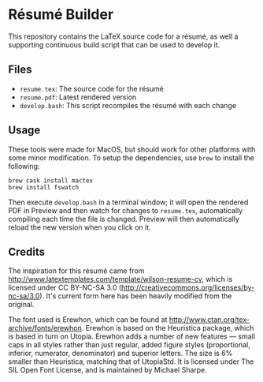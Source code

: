 # Résumé Builder

This repository contains the LaTeX source code for a résumé, as well
a supporting continuous build script that can be used to develop it.


## Files

*   `resume.tex`: The source code for the résumé
*   `resume.pdf`: Latest rendered version
*   `develop.bash`: This script recompiles the résumé with each change


## Usage

These tools were made for MacOS, but should work for other platforms with some minor
modification. To setup the dependencies, use `brew` to install the following:

```
brew cask install mactex
brew install fswatch
```

Then execute `develop.bash` in a terminal window; it will open the rendered PDF in
Preview and then watch for changes to `resume.tex`, automatically compiling each
time the file is changed. Preview will then automatically reload the new version
when you click on it.


## Credits

The inspiration for this résumé came from <http://www.latextemplates.com/template/wilson-resume-cv>,
which is licensed under CC BY-NC-SA 3.0 (<http://creativecommons.org/licenses/by-nc-sa/3.0>). It's
current form here has been heavily modified from the original.

The font used is Erewhon, which can be found at <http://www.ctan.org/tex-archive/fonts/erewhon>.
Erewhon is based on the Heuris­tica pack­age, which is based in turn on Utopia. Erewhon adds a
num­ber of new fea­tures — small caps in all styles rather than just reg­u­lar, added fig­ure styles
(pro­por­tional, in­fe­rior, nu­mer­a­tor, de­nom­i­na­tor) and su­pe­rior let­ters. The size is 6% smaller
than Heuris­tica, match­ing that of Utopi­aStd. It is licensed under The SIL Open Font License,
and is maintained by Michael Sharpe.
